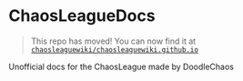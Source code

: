 # ChaosLeagueDocs

> This repo has moved!
> You can now find it at [`chaosleaguewiki/chaosleaguewiki.github.io`](https://github.com/chaosleaguewiki/chaosleaguewiki.github.io)

Unofficial docs for the ChaosLeague made by DoodleChaos